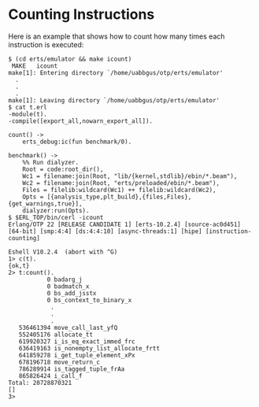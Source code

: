 <!--
%% %CopyrightBegin%
%%
%% SPDX-License-Identifier: Apache-2.0
%%
%%
%% Licensed under the Apache License, Version 2.0 (the "License");
%% you may not use this file except in compliance with the License.
%% You may obtain a copy of the License at
%%
%%     http://www.apache.org/licenses/LICENSE-2.0
%%
%% Unless required by applicable law or agreed to in writing, software
%% distributed under the License is distributed on an "AS IS" BASIS,
%% WITHOUT WARRANTIES OR CONDITIONS OF ANY KIND, either express or implied.
%% See the License for the specific language governing permissions and
%% limitations under the License.
%%
%% %CopyrightEnd%
-->

Counting Instructions
=====================

Here is an example that shows how to count how many times each
instruction is executed:

    $ (cd erts/emulator && make icount)
     MAKE	icount
    make[1]: Entering directory `/home/uabbgus/otp/erts/emulator'
      .
      .
      .
    make[1]: Leaving directory `/home/uabbgus/otp/erts/emulator'
    $ cat t.erl
    -module(t).
    -compile([export_all,nowarn_export_all]).

    count() ->
        erts_debug:ic(fun benchmark/0).

    benchmark() ->
        %% Run dialyzer.
        Root = code:root_dir(),
        Wc1 = filename:join(Root, "lib/{kernel,stdlib}/ebin/*.beam"),
        Wc2 = filename:join(Root, "erts/preloaded/ebin/*.beam"),
        Files = filelib:wildcard(Wc1) ++ filelib:wildcard(Wc2),
        Opts = [{analysis_type,plt_build},{files,Files},{get_warnings,true}],
        dialyzer:run(Opts).
    $ $ERL_TOP/bin/cerl -icount
    Erlang/OTP 22 [RELEASE CANDIDATE 1] [erts-10.2.4] [source-ac0d451] [64-bit] [smp:4:4] [ds:4:4:10] [async-threads:1] [hipe] [instruction-counting]

    Eshell V10.2.4  (abort with ^G)
    1> c(t).
    {ok,t}
    2> t:count().
               0 badarg_j
               0 badmatch_x
               0 bs_add_jsstx
               0 bs_context_to_binary_x
                .
                .
                .
       536461394 move_call_last_yfQ
       552405176 allocate_tt
       619920327 i_is_eq_exact_immed_frc
       636419163 is_nonempty_list_allocate_frtt
       641859278 i_get_tuple_element_xPx
       678196718 move_return_c
       786289914 is_tagged_tuple_frAa
       865826424 i_call_f
    Total: 20728870321
    []
    3>
